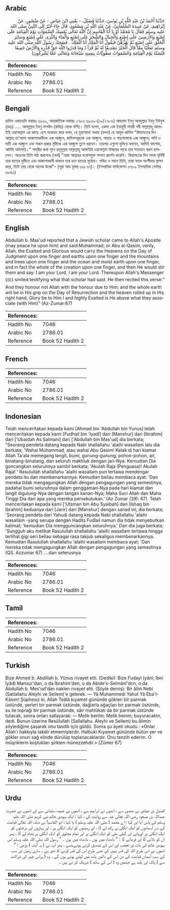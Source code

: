 ## Arabic


<div dir="rtl" lang="ar" style={{fontSize:'larger',backgroundColor:'#f8f9fa',padding:20}}>
حَدَّثَنَا أَحْمَدُ بْنُ عَبْدِ اللَّهِ بْنِ يُونُسَ، حَدَّثَنَا فُضَيْلٌ، - يَعْنِي ابْنَ عِيَاضٍ - عَنْ مَنْصُورٍ، عَنْ إِبْرَاهِيمَ، عَنْ عَبِيدَةَ السَّلْمَانِيِّ، عَنْ عَبْدِ اللَّهِ بْنِ مَسْعُودٍ، قَالَ جَاءَ حَبْرٌ إِلَى النَّبِيِّ صلى الله عليه وسلم فَقَالَ يَا مُحَمَّدُ أَوْ يَا أَبَا الْقَاسِمِ إِنَّ اللَّهَ تَعَالَى يُمْسِكُ السَّمَوَاتِ يَوْمَ الْقِيَامَةِ عَلَى إِصْبَعٍ وَالأَرَضِينَ عَلَى إِصْبَعٍ وَالْجِبَالَ وَالشَّجَرَ عَلَى إِصْبَعٍ وَالْمَاءَ وَالثَّرَى عَلَى إِصْبَعٍ وَسَائِرَ الْخَلْقِ عَلَى إِصْبَعٍ ثُمَّ يَهُزُّهُنَّ فَيَقُولُ أَنَا الْمَلِكُ أَنَا الْمَلِكُ ‏.‏ فَضَحِكَ رَسُولُ اللَّهِ صلى الله عليه وسلم تَعَجُّبًا مِمَّا قَالَ الْحَبْرُ تَصْدِيقًا لَهُ ثُمَّ قَرَأَ ‏(‏ وَمَا قَدَرُوا اللَّهَ حَقَّ قَدْرِهِ وَالأَرْضُ جَمِيعًا قَبْضَتُهُ يَوْمَ الْقِيَامَةِ وَالسَّمَوَاتُ مَطْوِيَّاتٌ بِيَمِينِهِ سُبْحَانَهُ وَتَعَالَى عَمَّا يُشْرِكُونَ‏)‏
</div>
<div style={{backgroundColor:'#f8f9fa',padding:20, marginBottom: 10}}><table> <thead> <tr> <th>References:</th> <th></th> </tr> </thead> <tbody><tr><td>Hadith No</td><td>7046</td></tr><tr><td>Arabic No</td><td>2786.01</td></tr><tr><td>Reference</td><td>Book 52 Hadith 2</td></tr></tbody></table></div>

## Bengali


<div dir="ltr" lang="bn" style={{fontSize:'larger',backgroundColor:'#f8f9fa',padding:20}}>
হাদিস একাডেমি নাম্বারঃ ৬৯৩৯, আন্তর্জাতিক নাম্বারঃ ২৭৮৬ ৬৯৩৯-(১৯/২৭৮৬) আহমাদ ইবনু আবদুল্লাহ ইবনু ইউনুস (রহঃ) ..... আবদুল্লাহ ইবনু মাসউদ (রাযিঃ) থেকে বর্ণিত। তিনি বলেন, একদা এক ইয়াহুদী পাদরী নবী সাল্লাল্লাহু আলাইহি ওয়াসাল্লাম এর কাছে এসে সম্বোধন করে বলল, হে মুহাম্মাদ! অথবা (বলল) হে আবুল কাসিম "কিয়ামতের দিন আল্লাহ তা’আলা আকাশমণ্ডলীকে এক আঙ্গুলে, জমিনসমূহকে এক আঙ্গুলে, পাহাড় ও গাছপালাকে এক আঙ্গুলে; পানি ও মাটি এক আঙ্গুলে এবং সকল প্রকার সৃষ্টিকে এক আঙ্গুলে তুলে ধরবেন। তারপর এগুলো দুলিয়ে বলবেন, আমিই বাদশাহ, আমিই অধিপতি।" পাদরীর কথা শুনে রসূলুল্লাহ সাল্লাল্লাহু আলাইহি ওয়াসাল্লাম বিস্ময়ের সাথে তার সত্যায়ন স্বরূপ হাসলেন। অতঃপর তিনি পাঠ করলেনঃ (অর্থ) "তারা আল্লাহর যথোপযুক্ত সম্মান প্রদর্শন করেনি। কিয়ামতের দিন সমস্ত পৃথিবী তার হাতের মুষ্টিতে এবং আকাশমণ্ডলী থাকবে তার ডান হাতের মুঠোয়। পবিত্র ও মহান তিনি, তারা যাকে অংশীদার স্থাপন করে, তিনি তার থেকে অনেক উর্ধ্বে"- (সূরা আয যুমার ৩৯ঃ ৬৭)। (ইসলামিক ফাউন্ডেশন ৬৭৮৯ ইসলামিক সেন্টার ৬৮৪৩)
</div>
<div style={{backgroundColor:'#f8f9fa',padding:20, marginBottom: 10}}><table> <thead> <tr> <th>References:</th> <th></th> </tr> </thead> <tbody><tr><td>Hadith No</td><td>7046</td></tr><tr><td>Arabic No</td><td>2786.01</td></tr><tr><td>Reference</td><td>Book 52 Hadith 2</td></tr></tbody></table></div>

## English


<div dir="ltr" lang="en" style={{fontSize:'larger',backgroundColor:'#f8f9fa',padding:20}}>
Abdullah b. Mas'ud reported that a Jewish scholar came to Allah's Apostle (may peace he upon him) and said:Muhammad, or Abu al-Qasim, verily, Allah, the Exalted and Glorious would carry the Heavens on the Day of Judgment upon one finger and earths upon one finger and the mountains and trees upon one finger and the ocean and moist earth upon one finger, and in fact the whole of the creation upon one finger, and then He would stir them and say: I am your Lord, I am your Lord. Thereupon Allah's Messenger (ﷺ) smiled testifying what that scholar had said. He then recited this verse:" And they honour not Allah with the honour due to Him; and the whole earth will be in His grip on the Day of Resurrection and the heaven rolled up in His right hand. Glory be to Him I and highly Exalted is He above what they associate (with Him)" (Az-Zumar:67)
</div>
<div style={{backgroundColor:'#f8f9fa',padding:20, marginBottom: 10}}><table> <thead> <tr> <th>References:</th> <th></th> </tr> </thead> <tbody><tr><td>Hadith No</td><td>7046</td></tr><tr><td>Arabic No</td><td>2786.01</td></tr><tr><td>Reference</td><td>Book 52 Hadith 2</td></tr></tbody></table></div>

## French


<div dir="ltr" lang="fr" style={{fontSize:'larger',backgroundColor:'#f8f9fa',padding:20}}>

</div>
<div style={{backgroundColor:'#f8f9fa',padding:20, marginBottom: 10}}><table> <thead> <tr> <th>References:</th> <th></th> </tr> </thead> <tbody><tr><td>Hadith No</td><td>7046</td></tr><tr><td>Arabic No</td><td>2786.01</td></tr><tr><td>Reference</td><td>Book 52 Hadith 2</td></tr></tbody></table></div>

## Indonesian


<div dir="ltr" lang="id" style={{fontSize:'larger',backgroundColor:'#f8f9fa',padding:20}}>
Telah menceritakan kepada kami [Ahmad bin 'Abdullah bin Yunus] telah menceritakan kepada kami [Fudhail bin 'Iyadl] dari [Manshur] dari [Ibrahim] dari ['Ubaidah As Salmani] dari ['Abdullah bin Mas'ud] dia berkata; "Seorang pendeta datang kepada Nabi shallallahu 'alaihi wasallam lalu dia berkata; 'Wahai Muhammad, atau wahai Abu Qasim! Kelak di hari kiamat Allah Ta'ala memegang langit, bumi, gunung-gunung, pohon-pohon, air, binatang-binatang, dan seluruh makhluk dengan jari-Nya. Kemudian Dia goncangkan seluruhnya sambil berkata; 'Akulah Raja (Penguasa)! Akulah Raja! ' Rasulullah shallallahu 'alaihi wasallam pun tertawa mendengar pendeta itu dan membenarkannya. Kemudian beliau membaca ayat: 'Dan mereka tidak mengagungkan Allah dengan pengagungan yang semestinya, padahal bumi seluruhnya dalam genggaman-Nya pada hari kiamat dan langit digulung-Nya dengan tangan kanan-Nya; Maha Suci Allah dan Maha Tinggi Dia dari apa yang mereka persekutukan.' (Az Zumar (39): 67). Telah menceritakan kepada kami ['Utsman bin Abu Syaibah] dan [Ishaq bin Ibrahim] keduanya dari [Jarir] dari [Manshur] dengan sanad ini, dia berkata; 'Seorang pendeta dari Yahudi datang kepada Nabi shallallahu 'alaihi wasallam -yang serupa dengan Hadits Fudlail namun dia tidak menyebutkan kalimat; 'kemudian Dia mengguncangkan seluruhnya.' Dan dia juga berkata; 'Sungguh aku melihat Rasulullah shallallahu 'alaihi wasallam tertawa hingga terlihat gigi seri beliau sebagai rasa takjub sekaligus membenarkannya. Kemudian Rasulullah shallallahu 'alaihi wasallam membaca ayat; 'Dan mereka tidak mengagungkan Allah dengan pengagungan yang semestinya (QS. Azzumar 67) ….dan seterusnya
</div>
<div style={{backgroundColor:'#f8f9fa',padding:20, marginBottom: 10}}><table> <thead> <tr> <th>References:</th> <th></th> </tr> </thead> <tbody><tr><td>Hadith No</td><td>7046</td></tr><tr><td>Arabic No</td><td>2786.01</td></tr><tr><td>Reference</td><td>Book 52 Hadith 2</td></tr></tbody></table></div>

## Tamil


<div dir="ltr" lang="ta" style={{fontSize:'larger',backgroundColor:'#f8f9fa',padding:20}}>

</div>
<div style={{backgroundColor:'#f8f9fa',padding:20, marginBottom: 10}}><table> <thead> <tr> <th>References:</th> <th></th> </tr> </thead> <tbody><tr><td>Hadith No</td><td>7046</td></tr><tr><td>Arabic No</td><td>2786.01</td></tr><tr><td>Reference</td><td>Book 52 Hadith 2</td></tr></tbody></table></div>

## Turkish


<div dir="ltr" lang="tr" style={{fontSize:'larger',backgroundColor:'#f8f9fa',padding:20}}>
Bize Ahmed b. Abdillah b. Yûnus rivayet etti. (Dediki): Bize Fudayl (yâni; îbni İyâd) Mansur'dan, o da İbrahim'den, o da Abide's-Selmânî'dcn, o da Abdullah b. Mes'ud'dan naklen rivayet etti. (Şöyle demiş): Bir âlim Nebi (Satlallahu Aleyhi ve Seilem)'e gelerek. — Yâ Muhammedi Yahut Yâ Eba'l-Kâsım! Şüphesiz ki, Allah Teâlâ kıyamet gününde gökleri bîr parmak üstünde, yerleri bir parmak üstünde, dağlarla ağaçları bir parmak üstünde, su ile toprağı bir parmak üstünde, sâir mahlûkatı da bir parmak üstünde tutacak, sonra onları sallayarak: — Melik benîm; Melik benim; buyuracaktır, dedi. Bunun üzerine Resûlullah (Sallallahu. Aleyhi ve Sellem) bu âlimin söylediğine şaşarak onu tasdik için güldü. Sonra şu âyeti okudu : «Onlar Allah'ı hakkıyla takdir etmemişlerdir. Halbuki Kıyamet gününde bütün yer ve gökler onun sağ elinde dürülüp toplanacaklardır. Onu tenzih ederim. O müşriklerin koştukları şirkten münezzehdir.» [Zümer 67]
</div>
<div style={{backgroundColor:'#f8f9fa',padding:20, marginBottom: 10}}><table> <thead> <tr> <th>References:</th> <th></th> </tr> </thead> <tbody><tr><td>Hadith No</td><td>7046</td></tr><tr><td>Arabic No</td><td>2786.01</td></tr><tr><td>Reference</td><td>Book 52 Hadith 2</td></tr></tbody></table></div>

## Urdu


<div dir="rtl" lang="ur" style={{fontSize:'larger',backgroundColor:'#f8f9fa',padding:20}}>
افضیل بن عیاض نے منصور سے ، انھوں نے ابراہیم سے ، انھوں نے عبیدہ سلمانی سے اور انھوں نے حضرت عبداللہ بن مسعود رضی اللہ تعالیٰ عنہ سے روایت کی ، کہا : ایک یہودی عالم نبی کریم صلی اللہ علیہ وسلم کے پاس آیا اور کہا : اے محمد ( صلی اللہ علیہ وسلم ) یا کہا : ابو القاسم! بے شک اللہ تعالیٰ قیامت کے دن آسمانوں کو ایک انگلی پر رکھ لے گا ، اور زمینوں کو ایک انگلی پر ، اور پہاڑوں اور درختوں کو ایک انگلی پر اورپانی اور گیلی مٹی کو ایک انگلی پر اور تمام مخلوق کو ایک انگلی پر تھام لے گا ، پھر ان کو بلائے گا اور فرمائے گا : " بادشاہ میں ہوں ، بادشاہ میں ہوں ۔ " رسول اللہ صلی اللہ علیہ وسلم اس یہودی عالم کی بات پر تعجب اور اس کے تصدیق کرتے ہوئےہنسے ، پھر آپ نے ( یہ آیت ) پڑھی : " انھوں نے اس طرح اللہ کی قدر نہیں کی جس طرح اس کی قدر کرنے کا حق ہے ۔ ساری زمین اور سب کے سب آسمان قیامت کے دن اس کے دائیں ہاتھ میں لپٹے ہوئے ہوں گے ۔ وہ ( ہراس چیز کی شراکت سے ) پاک اور بلند ہے جنھیں وہ ( اس کے ساتھ ) شریک کر تے ہیں ۔
</div>
<div style={{backgroundColor:'#f8f9fa',padding:20, marginBottom: 10}}><table> <thead> <tr> <th>References:</th> <th></th> </tr> </thead> <tbody><tr><td>Hadith No</td><td>7046</td></tr><tr><td>Arabic No</td><td>2786.01</td></tr><tr><td>Reference</td><td>Book 52 Hadith 2</td></tr></tbody></table></div>